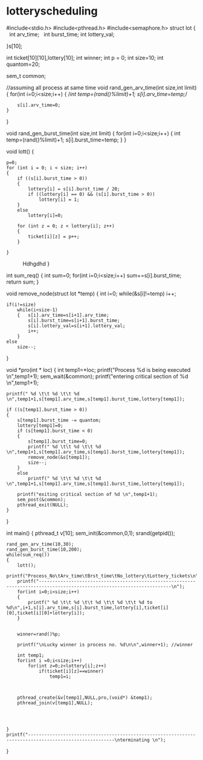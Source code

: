 # lotteryscheduling
#include<stdio.h>
#include<pthread.h>
#include<semaphore.h>
struct lot
{
    int arv_time;
    int burst_time;
    int lottery_val;

}s[10];

int ticket[10][10],lottery[10];
int winner;
int p = 0;
int size=10;
int quantom=20;

sem_t common;

//assuming all process at same time
void rand_gen_arv_time(int size,int limit)
{
    for(int i=0;i<size;i++)
    {
        /*int temp=(rand()%limit)+1;
        s[i].arv_time=temp;*/

        s[i].arv_time=0;
    }
}

void rand_gen_burst_time(int size,int limit)
{
    for(int i=0;i<size;i++)
    {
        int temp=(rand()%limit)+1;
        s[i].burst_time=temp;
    }
}

void lott()
{

    p=0;
    for (int i = 0; i < size; i++) 
    {
        if ((s[i].burst_time > 0)) 
        {
            lottery[i] = s[i].burst_time / 20;
            if ((lottery[i] == 0) && (s[i].burst_time > 0))
                lottery[i] = 1;
        }       
        else
            lottery[i]=0;

        for (int z = 0; z < lottery[i]; z++) 
        {
            ticket[i][z] = p++;
        }

    }

            Hdhgdhd
}

int sum_req()
{
    int sum=0;
    for(int i=0;i<size;i++)
        sum+=s[i].burst_time;
    return sum;
}

void remove_node(struct lot *temp)
{
    int i=0;
    while(&s[i]!=temp)
        i++;

    if(i!=size)
        while(i<size-1)
        {   s[i].arv_time=s[i+1].arv_time;
            s[i].burst_time=s[i+1].burst_time;
            s[i].lottery_val=s[i+1].lottery_val;
            i++;
        }
    else
        size--;
}

void *pro(int * loc)
{
    int temp1=*loc;
    printf("Process %d is being executed \n",temp1+1);
    sem_wait(&common);
    printf("entering critical section of %d \n",temp1+1);
    
    printf(" %d \t\t %d \t\t %d \n",temp1+1,s[temp1].arv_time,s[temp1].burst_time,lottery[temp1]);

    if ((s[temp1].burst_time > 0))  
    {
        s[temp1].burst_time -= quantom;
        lottery[temp1]=0;
        if (s[temp1].burst_time < 0) 
        {
            s[temp1].burst_time=0;
            printf(" %d \t\t %d \t\t %d \n",temp1+1,s[temp1].arv_time,s[temp1].burst_time,lottery[temp1]);
            remove_node(&s[temp1]);
            size--;
        }
        else
            printf(" %d \t\t %d \t\t %d \n",temp1+1,s[temp1].arv_time,s[temp1].burst_time,lottery[temp1]);

        printf("exiting critical section of %d \n",temp1+1);
        sem_post(&common);
        pthread_exit(NULL);
    }

}

int main()
{
    pthread_t v[10];
    sem_init(&common,0,1);
    srand(getpid());

    rand_gen_arv_time(10,30);
    rand_gen_burst_time(10,200);
    while(sum_req())
    {
        lott();
        printf("Process_No\tArv_time\tBrst_time\tNo_lottery\tLottery_tickets\n");
        printf("-----------------------------------------------------------------------------------------------------------------------\n");
        for(int i=0;i<size;i++)
        {
            printf(" %d \t\t %d \t\t %d \t\t %d \t\t %d to %d\n",i+1,s[i].arv_time,s[i].burst_time,lottery[i],ticket[i][0],ticket[i][0]+lottery[i]);
        }


        winner=rand()%p;

        printf("\nLucky winner is process no. %d\n\n",winner+1); //winner

        int temp1;
        for(int i =0;i<size;i++)
            for(int z=0;z<lottery[i];z++)
                if(ticket[i][z]==winner)
                    temp1=i;



        pthread_create(&v[temp1],NULL,pro,(void*) &temp1);
        pthread_join(v[temp1],NULL);




    }
    printf("------------------------------------------------------------------------------------------------------\nterminating \n");

}
